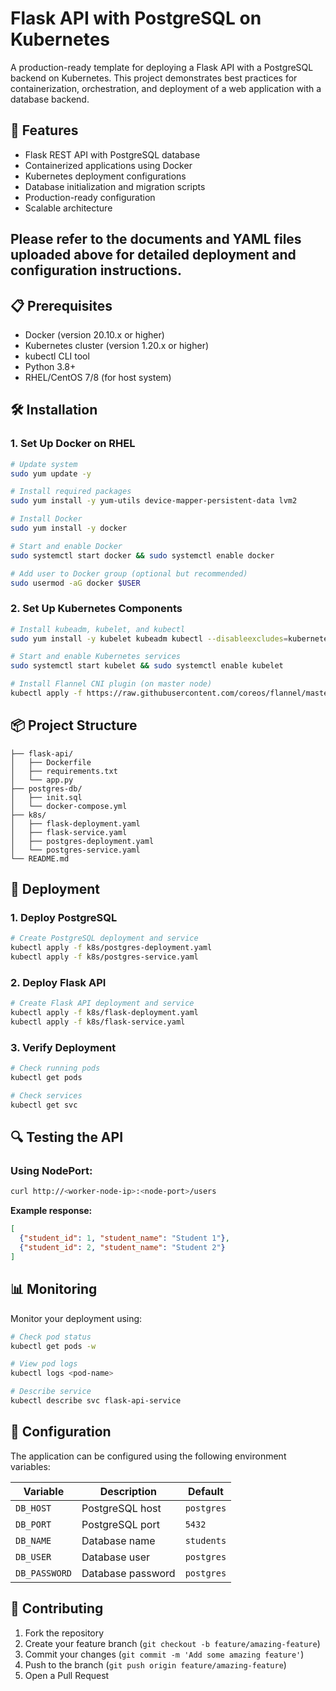 
# Flask API with PostgreSQL on Kubernetes

A production-ready template for deploying a Flask API with a PostgreSQL backend on Kubernetes. This project demonstrates best practices for containerization, orchestration, and deployment of a web application with a database backend.

## 🚀 Features

- Flask REST API with PostgreSQL database
- Containerized applications using Docker
- Kubernetes deployment configurations
- Database initialization and migration scripts
- Production-ready configuration
- Scalable architecture

## Please refer to the documents and YAML files uploaded above for detailed deployment and configuration instructions.

## 📋 Prerequisites

- Docker (version 20.10.x or higher)
- Kubernetes cluster (version 1.20.x or higher)
- kubectl CLI tool
- Python 3.8+
- RHEL/CentOS 7/8 (for host system)

## 🛠️ Installation

### 1. Set Up Docker on RHEL

```bash
# Update system
sudo yum update -y

# Install required packages
sudo yum install -y yum-utils device-mapper-persistent-data lvm2

# Install Docker
sudo yum install -y docker

# Start and enable Docker
sudo systemctl start docker && sudo systemctl enable docker

# Add user to Docker group (optional but recommended)
sudo usermod -aG docker $USER
```

### 2. Set Up Kubernetes Components

```bash
# Install kubeadm, kubelet, and kubectl
sudo yum install -y kubelet kubeadm kubectl --disableexcludes=kubernetes

# Start and enable Kubernetes services
sudo systemctl start kubelet && sudo systemctl enable kubelet

# Install Flannel CNI plugin (on master node)
kubectl apply -f https://raw.githubusercontent.com/coreos/flannel/master/Documentation/kube-flannel.yml
```

## 📦 Project Structure

```plaintext
├── flask-api/
│   ├── Dockerfile
│   ├── requirements.txt
│   └── app.py
├── postgres-db/
│   ├── init.sql
│   └── docker-compose.yml
├── k8s/
│   ├── flask-deployment.yaml
│   ├── flask-service.yaml
│   ├── postgres-deployment.yaml
│   └── postgres-service.yaml
└── README.md
```

## 🚀 Deployment

### 1. Deploy PostgreSQL

```bash
# Create PostgreSQL deployment and service
kubectl apply -f k8s/postgres-deployment.yaml
kubectl apply -f k8s/postgres-service.yaml
```

### 2. Deploy Flask API

```bash
# Create Flask API deployment and service
kubectl apply -f k8s/flask-deployment.yaml
kubectl apply -f k8s/flask-service.yaml
```

### 3. Verify Deployment

```bash
# Check running pods
kubectl get pods

# Check services
kubectl get svc
```

## 🔍 Testing the API

### Using NodePort:

```bash
curl http://<worker-node-ip>:<node-port>/users
```

**Example response:**

```json
[
  {"student_id": 1, "student_name": "Student 1"},
  {"student_id": 2, "student_name": "Student 2"}
]
```

## 📊 Monitoring

Monitor your deployment using:

```bash
# Check pod status
kubectl get pods -w

# View pod logs
kubectl logs <pod-name>

# Describe service
kubectl describe svc flask-api-service
```

## 🔧 Configuration

The application can be configured using the following environment variables:

| Variable        | Description          | Default     |
|-----------------|----------------------|-------------|
| `DB_HOST`       | PostgreSQL host      | `postgres`  |
| `DB_PORT`       | PostgreSQL port      | `5432`      |
| `DB_NAME`       | Database name        | `students`  |
| `DB_USER`       | Database user        | `postgres`  |
| `DB_PASSWORD`   | Database password    | `postgres`  |

## 🤝 Contributing

1. Fork the repository
2. Create your feature branch (`git checkout -b feature/amazing-feature`)
3. Commit your changes (`git commit -m 'Add some amazing feature'`)
4. Push to the branch (`git push origin feature/amazing-feature`)
5. Open a Pull Request
